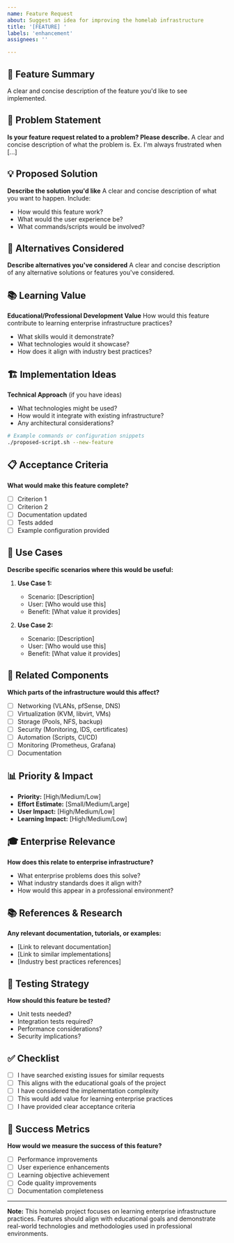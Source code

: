 ```yaml
---
name: Feature Request
about: Suggest an idea for improving the homelab infrastructure
title: '[FEATURE] '
labels: 'enhancement'
assignees: ''

---
```


## 🚀 Feature Summary
A clear and concise description of the feature you'd like to see implemented.

## 🎯 Problem Statement
**Is your feature request related to a problem? Please describe.**
A clear and concise description of what the problem is. Ex. I'm always frustrated when [...]

## 💡 Proposed Solution
**Describe the solution you'd like**
A clear and concise description of what you want to happen. Include:
- How would this feature work?
- What would the user experience be?
- What commands/scripts would be involved?

## 🔄 Alternatives Considered
**Describe alternatives you've considered**
A clear and concise description of any alternative solutions or features you've considered.

## 📚 Learning Value
**Educational/Professional Development Value**
How would this feature contribute to learning enterprise infrastructure practices?
- What skills would it demonstrate?
- What technologies would it showcase?
- How does it align with industry best practices?

## 🏗️ Implementation Ideas
**Technical Approach** (if you have ideas)
- What technologies might be used?
- How would it integrate with existing infrastructure?
- Any architectural considerations?

```bash
# Example commands or configuration snippets
./proposed-script.sh --new-feature
```

## 📋 Acceptance Criteria
**What would make this feature complete?**
- [ ] Criterion 1
- [ ] Criterion 2  
- [ ] Documentation updated
- [ ] Tests added
- [ ] Example configuration provided

## 🎯 Use Cases
**Describe specific scenarios where this would be useful:**

1. **Use Case 1:** 
   - Scenario: [Description]
   - User: [Who would use this]
   - Benefit: [What value it provides]

2. **Use Case 2:**
   - Scenario: [Description]  
   - User: [Who would use this]
   - Benefit: [What value it provides]

## 🔗 Related Components
**Which parts of the infrastructure would this affect?**
- [ ] Networking (VLANs, pfSense, DNS)
- [ ] Virtualization (KVM, libvirt, VMs)
- [ ] Storage (Pools, NFS, backup)
- [ ] Security (Monitoring, IDS, certificates)
- [ ] Automation (Scripts, CI/CD)
- [ ] Monitoring (Prometheus, Grafana)
- [ ] Documentation

## 📊 Priority & Impact
- **Priority:** [High/Medium/Low]
- **Effort Estimate:** [Small/Medium/Large]
- **User Impact:** [High/Medium/Low]
- **Learning Impact:** [High/Medium/Low]

## 🎓 Enterprise Relevance
**How does this relate to enterprise infrastructure?**
- What enterprise problems does this solve?
- What industry standards does it align with?
- How would this appear in a professional environment?

## 📚 References & Research
**Any relevant documentation, tutorials, or examples:**
- [Link to relevant documentation]
- [Link to similar implementations]
- [Industry best practices references]

## 🧪 Testing Strategy
**How should this feature be tested?**
- Unit tests needed?
- Integration tests required?
- Performance considerations?
- Security implications?

## ✅ Checklist
- [ ] I have searched existing issues for similar requests
- [ ] This aligns with the educational goals of the project
- [ ] I have considered the implementation complexity
- [ ] This would add value for learning enterprise practices
- [ ] I have provided clear acceptance criteria

## 🎯 Success Metrics
**How would we measure the success of this feature?**
- [ ] Performance improvements
- [ ] User experience enhancements
- [ ] Learning objective achievement
- [ ] Code quality improvements
- [ ] Documentation completeness

---

**Note:** This homelab project focuses on learning enterprise infrastructure practices. Features should align with educational goals and demonstrate real-world technologies and methodologies used in professional environments. 